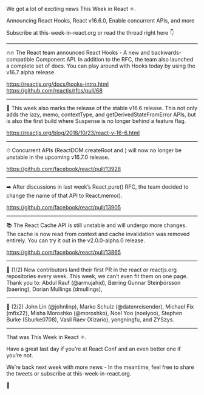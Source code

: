 We got a lot of exciting news This Week in React ⚛️.

Announcing React Hooks, React v16.6.0, Enable concurrent APIs, and more

Subscribe at this-week-in-react.org or read the thread right here 👇

---

🔥🔥 The React team announced React Hooks - A new and backwards-compatible Component API. In addition to the RFC, the team also launched a complete set of docs. You can play around with Hooks today by using the v16.7 alpha release.

https://reactjs.org/docs/hooks-intro.html
https://github.com/reactjs/rfcs/pull/68

---

🎉 This week also marks the release of the stable v16.6 release. This not only adds the lazy, memo, contextType, and getDerivedStateFromError APIs, but is also the first build where Suspense is no longer behind a feature flag.

https://reactjs.org/blog/2018/10/23/react-v-16-6.html

---

⏱ Concurrent APIs (ReactDOM.createRoot and <ConcurrentMode/>) will now no longer be unstable in the upcoming v16.7.0 release.

https://github.com/facebook/react/pull/13928

---

➡️ After discussions in last week’s React.pure() RFC, the team decided to change the name of that API to React.memo().

https://github.com/facebook/react/pull/13905

---

📚 The React Cache API is still unstable and will undergo more changes. The cache is now read from context and cache invalidation was removed entirely. You can try it out in the v2.0.0-alpha.0 release.

https://github.com/facebook/react/pull/13865

---

🙌 (1/2) New contributors land their first PR in the react or reactjs.org repositories every week. This week, we can’t even fit them on one page. Thank you to: Abdul Rauf (@armujahid), Bæring Gunnar Steinþórsson (baering), Dorian Mullings (dmullings),

---

🙌 (2/2) John Lin (@johnlinp), Marko Schulz (@datenreisender), Michael Fix (mfix22), Misha Moroshko (@moroshko), Noel Yoo (noelyoo), Stephen Burke (Sburke0708), Vasil Raev (Xizario), yongningfu, and ZYSzys.

---

That was This Week in React ⚛️.

Have a great last day if you’re at React Conf and an even better one if you’re not.

We’re back next week with more news - In the meantime, feel free to share the tweets or subscribe at this-week-in-react.org.

👋




